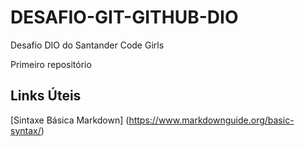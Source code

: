 # DESAFIO-GIT-GITHUB-DIO
Desafio DIO do Santander Code Girls

Primeiro repositório

## Links Úteis
[Sintaxe Básica Markdown] (https://www.markdownguide.org/basic-syntax/)

